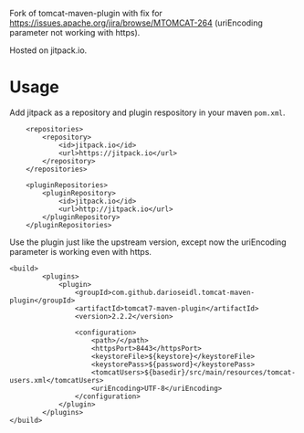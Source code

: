 Fork of tomcat-maven-plugin with fix for https://issues.apache.org/jira/browse/MTOMCAT-264 (uriEncoding parameter not working with https).

Hosted on jitpack.io.

# Usage

Add jitpack as a repository and plugin respository in your maven `pom.xml`.

```
    <repositories>
        <repository>
            <id>jitpack.io</id>
            <url>https://jitpack.io</url>
        </repository>
    </repositories>

    <pluginRepositories>
        <pluginRepository>
            <id>jitpack.io</id>
            <url>http://jitpack.io</url>
        </pluginRepository>
    </pluginRepositories>
```

Use the plugin just like the upstream version, except now the uriEncoding parameter is working even with https. 

```
<build>
        <plugins>
            <plugin>
                <groupId>com.github.darioseidl.tomcat-maven-plugin</groupId>
                <artifactId>tomcat7-maven-plugin</artifactId>
                <version>2.2.2</version>

                <configuration>
                    <path>/</path>
                    <httpsPort>8443</httpsPort>
                    <keystoreFile>${keystore}</keystoreFile>
                    <keystorePass>${password}</keystorePass>
                    <tomcatUsers>${basedir}/src/main/resources/tomcat-users.xml</tomcatUsers>
                    <uriEncoding>UTF-8</uriEncoding>
                </configuration>
            </plugin>
        </plugins>
</build>
```
